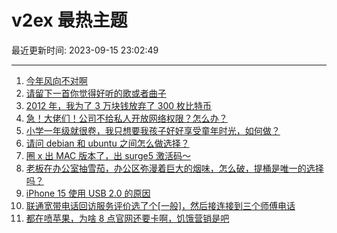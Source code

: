 # v2ex 最热主题

最近更新时间: 2023-09-15 23:02:49

--- 
1. [今年风向不对啊](https://www.v2ex.com/t/973918) 
2. [请留下一首你觉得好听的歌或者曲子](https://www.v2ex.com/t/973927) 
3. [2012 年，我为了 3 万块钱放弃了 300 枚比特币](https://www.v2ex.com/t/973937) 
4. [急！大佬们！公司不给私人开放网络权限？怎么办？](https://www.v2ex.com/t/973905) 
5. [小学一年级就很卷，我只想要我孩子好好享受童年时光，如何做？](https://www.v2ex.com/t/973933) 
6. [请问 debian 和 ubuntu 之间怎么做选择？](https://www.v2ex.com/t/974059) 
7. [圈 x 出 MAC 版本了，出 surge5 激活码～](https://www.v2ex.com/t/973948) 
8. [老板在办公室抽雪茄，办公区弥漫着巨大的烟味，怎么破，提桶是唯一的选择吗？](https://www.v2ex.com/t/974078) 
9. [iPhone 15 使用 USB 2.0 的原因](https://www.v2ex.com/t/974024) 
10. [联通宽带电话回访服务评价选了个[一般]，然后接连接到三个师傅电话](https://www.v2ex.com/t/974122) 
11. [都在喷苹果，为啥 8 点官网还要卡啊，饥饿营销是吧](https://www.v2ex.com/t/974238) 
